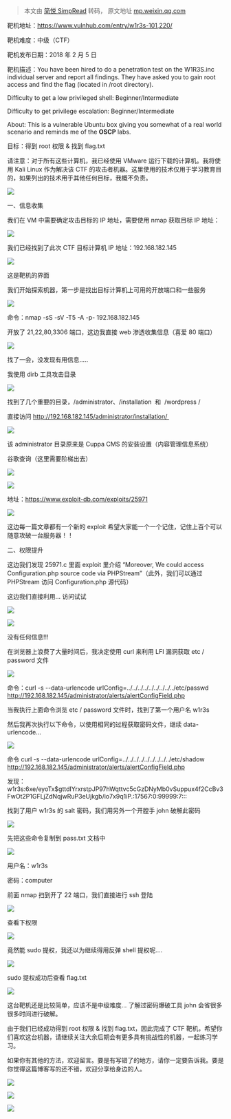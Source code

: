 > 本文由 [简悦 SimpRead](http://ksria.com/simpread/) 转码， 原文地址 [mp.weixin.qq.com](https://mp.weixin.qq.com/s/cTnrq0e_ThNjSYOFs9D5QQ)

靶机地址：https://www.vulnhub.com/entry/w1r3s-101,220/

靶机难度：中级（CTF）

靶机发布日期：2018 年 2 月 5 日

靶机描述：You have been hired to do a penetration test on the W1R3S.inc individual server and report all findings. They have asked you to gain root access and find the flag (located in /root directory).

Difficulty to get a low privileged shell: Beginner/Intermediate

Difficulty to get privilege escalation: Beginner/Intermediate

About: This is a vulnerable Ubuntu box giving you somewhat of a real world scenario and reminds me of the **OSCP** labs.

目标：得到 root 权限 & 找到 flag.txt

请注意：对于所有这些计算机，我已经使用 VMware 运行下载的计算机。我将使用 Kali Linux 作为解决该 CTF 的攻击者机器。这里使用的技术仅用于学习教育目的，如果列出的技术用于其他任何目标，我概不负责。

![](https://mmbiz.qpic.cn/mmbiz_png/F6V6Kvlib598cruI3TjHeqU9bptO6tyM1YBpvZb2sC6cvE3bAx0NcT1N38JjgQCsp3MsiaOIOia0kayJoW1Y1Emnw/640?wx_fmt=png)

  

一、信息收集

我们在 VM 中需要确定攻击目标的 IP 地址，需要使用 nmap 获取目标 IP 地址：

![](https://mmbiz.qpic.cn/mmbiz_png/O7dWXt4o5KM0b8o45Y0zoMnA9RlSuVdia0VfibuosnAlEADxAic3wibviaCQvTWcghS02xj9NEeVzGMelvvH2asbPCw/640?wx_fmt=png)

我们已经找到了此次 CTF 目标计算机 IP 地址：192.168.182.145

![](https://mmbiz.qpic.cn/mmbiz_png/O7dWXt4o5KM0b8o45Y0zoMnA9RlSuVdia3sOcG5WU5npOGwcLL4iaI4icV0ouJmh0eic36RWia2nc6BTHzfeYYVA1Tw/640?wx_fmt=png)

这是靶机的界面

我们开始探索机器，第一步是找出目标计算机上可用的开放端口和一些服务

![](https://mmbiz.qpic.cn/mmbiz_png/O7dWXt4o5KM0b8o45Y0zoMnA9RlSuVdiaryXJDjOQggsib7WRkMExGbmPvrg2pdXfHjoBVQuPXyBpztWsSCxwh4w/640?wx_fmt=png)

命令：nmap -sS -sV -T5 -A -p- 192.168.182.145

开放了 21,22,80,3306 端口，这边我直接 web 渗透收集信息（喜爱 80 端口）

![](https://mmbiz.qpic.cn/mmbiz_png/O7dWXt4o5KM0b8o45Y0zoMnA9RlSuVdiaRDzrKaAyhhzd26p8IFiacbibYia4IzB9z5R4TWXeP0OnENbb8Lm4geEfA/640?wx_fmt=png)

找了一会，没发现有用信息.....

我使用 dirb 工具攻击目录

![](https://mmbiz.qpic.cn/mmbiz_png/O7dWXt4o5KM0b8o45Y0zoMnA9RlSuVdiaHAwIUTF9Ooeqia5d2qDNMQ6MseXIRFWvH4vRiaDMsOW4fzQUkg4pSGsA/640?wx_fmt=png)

找到了几个重要的目录，/administrator、/installation  和  /wordpress /

直接访问 http://192.168.182.145/administrator/installation/ 

![](https://mmbiz.qpic.cn/mmbiz_png/O7dWXt4o5KM0b8o45Y0zoMnA9RlSuVdiafswNRKuulIgNCU7mOic04KSTP3ZsFJ7VohdKACM8DbfHL64x0mYc3CQ/640?wx_fmt=png)

该 administrator 目录原来是 Cuppa CMS 的安装设置（内容管理信息系统）

谷歌查询（这里需要阶梯出去）

![](https://mmbiz.qpic.cn/mmbiz_png/O7dWXt4o5KM0b8o45Y0zoMnA9RlSuVdiaexzMzUsKiaTH2Nz1JgqibQQEXrnmCCqxNlua6FY02NpneLU7c2ib8Zjlg/640?wx_fmt=png)

![](https://mmbiz.qpic.cn/mmbiz_png/O7dWXt4o5KM0b8o45Y0zoMnA9RlSuVdiaRSZloIghBm09icyBUzwa8PmP1iba5lLiaQib4S4JtMiaB6hljBHW8oby0KA/640?wx_fmt=png)

地址：https://www.exploit-db.com/exploits/25971

![](https://mmbiz.qpic.cn/mmbiz_png/O7dWXt4o5KM0b8o45Y0zoMnA9RlSuVdiawiaaoSVjnvSx39BbdiaPcKoRIvSqDm0wicgGoA7Ss55DvIibQALq9vyosA/640?wx_fmt=png)

这边每一篇文章都有一个新的 exploit 希望大家能一个一个记住，记住上百个可以随意攻破一台服务器！！

  

二、权限提升

这边我们发现 25971.c 里面 exploit 里介绍 “Moreover, We could access Configuration.php source code via PHPStream”（此外，我们可以通过 PHPStream 访问 Configuration.php 源代码）

这边我们直接利用... 访问试试

![](https://mmbiz.qpic.cn/mmbiz_png/O7dWXt4o5KM0b8o45Y0zoMnA9RlSuVdiaub1J4F5iaBtOdJwKnSpPqx6a6GaADdLIME48wRCro2KGdchZmJq3Jjg/640?wx_fmt=png)

![](https://mmbiz.qpic.cn/mmbiz_png/O7dWXt4o5KM0b8o45Y0zoMnA9RlSuVdia1C3xicd5ymZCIbBzEpTbTFpoOpglKo23KmlUqibd3leibfOVULNiaAuEicQ/640?wx_fmt=png)

没有任何信息!!!

在浏览器上浪费了大量时间后，我决定使用 curl 来利用 LFI 漏洞获取 etc / password 文件

![](https://mmbiz.qpic.cn/mmbiz_png/O7dWXt4o5KM0b8o45Y0zoMnA9RlSuVdiaJgoJTHy7US37Kv11fgWMEEIkQWafE8dCTxicSI2mKPkHuLQyT33ibgFg/640?wx_fmt=png)

命令：curl -s --data-urlencode urlConfig=../../../../../../../../../etc/passwd http://192.168.182.145/administrator/alerts/alertConfigField.php

当我执行上面命令浏览 etc / password 文件时，找到了第一个用户名 w1r3s

然后我再次执行以下命令，以使用相同的过程获取密码文件，继续 data-urlencode...

![](https://mmbiz.qpic.cn/mmbiz_png/O7dWXt4o5KM0b8o45Y0zoMnA9RlSuVdiaqvKqVPjYqTKF5wwk5qYWOjicj68cjr1gviaFdzcXDQNDBAG0lgRmm7UQ/640?wx_fmt=png)

命令 curl -s --data-urlencode urlConfig=../../../../../../../../../etc/shadow http://192.168.182.145/administrator/alerts/alertConfigField.php

发现：w1r3s:$6$xe/eyoTx$gttdIYrxrstpJP97hWqttvc5cGzDNyMb0vSuppux4f2CcBv3FwOt2P1GFLjZdNqjwRuP3eUjkgb/io7x9q1iP.:17567:0:99999:7:::

找到了用户 w1r3s 的 salt 密码，我们用另外一个开膛手 john 破解此密码

![](https://mmbiz.qpic.cn/mmbiz_png/O7dWXt4o5KM0b8o45Y0zoMnA9RlSuVdiabUVmf3GjTlHK48wsepNycEgfDeT89YuAMBcbqwkHckTLb0tF7YptjQ/640?wx_fmt=png)

先把这些命令复制到 pass.txt 文档中

![](https://mmbiz.qpic.cn/mmbiz_png/O7dWXt4o5KM0b8o45Y0zoMnA9RlSuVdiaZqGe9KduSrcULklQNfeVPbwjnK2Pse3ebwL8SFmzXz51rMk8uoCdPA/640?wx_fmt=png)

用户名：w1r3s

密码：computer

前面 nmap 扫到开了 22 端口，我们直接进行 ssh 登陆

![](https://mmbiz.qpic.cn/mmbiz_png/O7dWXt4o5KM0b8o45Y0zoMnA9RlSuVdiaStbXHEvd1Axr7ciaT3jPibczO461xLGj3fquam0JtzrramquvbW91IqQ/640?wx_fmt=png)

查看下权限

![](https://mmbiz.qpic.cn/mmbiz_png/O7dWXt4o5KM0b8o45Y0zoMnA9RlSuVdiaxGaH3vUEl0Ra820KgQOicTz2XeUxiaT7nqsCBWXM4fl1OpEFFFcAOD8g/640?wx_fmt=png)

竟然能 sudo 提权，我还以为继续得用反弹 shell 提权呢....

![](https://mmbiz.qpic.cn/mmbiz_png/O7dWXt4o5KM0b8o45Y0zoMnA9RlSuVdiaMgklGs4AnU5ZXhC9Z5tYPRxF8akFibLQJrJiaR7KHxwWY21Dww8LyzUQ/640?wx_fmt=png)

sudo 提权成功后查看 flag.txt

![](https://mmbiz.qpic.cn/mmbiz_png/O7dWXt4o5KM0b8o45Y0zoMnA9RlSuVdiaJ3wZaKnbPSzMsgGe3k5icE52VzvaSd8qbtwZu0icrhRvgMRqHZ5MhCSw/640?wx_fmt=png)

这台靶机还是比较简单，应该不是中级难度... 了解过密码爆破工具 john 会省很多很多时间进行破解。

由于我们已经成功得到 root 权限 & 找到 flag.txt，因此完成了 CTF 靶机，希望你们喜欢这台机器，请继续关注大余后期会有更多具有挑战性的机器，一起练习学习。

如果你有其他的方法，欢迎留言。要是有写错了的地方，请你一定要告诉我。要是你觉得这篇博客写的还不错，欢迎分享给身边的人。

![](https://mmbiz.qpic.cn/mmbiz_png/F6V6Kvlib598cruI3TjHeqU9bptO6tyM1YBpvZb2sC6cvE3bAx0NcT1N38JjgQCsp3MsiaOIOia0kayJoW1Y1Emnw/640?wx_fmt=png)

![](https://mmbiz.qpic.cn/mmbiz_png/O7dWXt4o5KM0b8o45Y0zoMnA9RlSuVdiaaiaNNZB6GSyiaMhjNq56BoQuAztiaiaZLIJiaZibQmhqtGPr5eGgwGNxLVGQ/640?wx_fmt=png)

![](https://mmbiz.qpic.cn/mmbiz_png/O7dWXt4o5KM0b8o45Y0zoMnA9RlSuVdiabGk1ejAVVRb5QwLg5EWv2Em4YplLEu3z41rfU8RMMFm3VtvLza2ZbQ/640?wx_fmt=png)